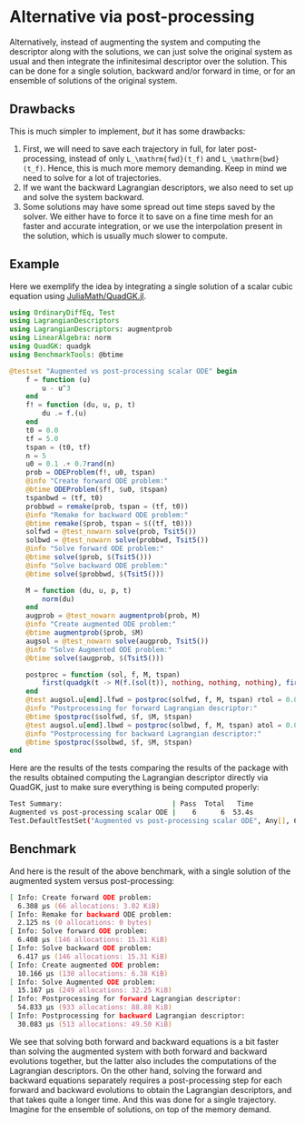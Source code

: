 # Alternative via post-processing

Alternatively, instead of augmenting the system and computing the descriptor along with the solutions, we can just solve the original system as usual and then integrate the infinitesimal descriptor over the solution. This can be done for a single solution, backward and/or forward in time, or for an ensemble of solutions of the original system.

## Drawbacks

This is much simpler to implement, *but* it has some drawbacks:

1. First, we will need to save each trajectory in full, for later post-processing, instead of only ``L_\mathrm{fwd}(t_f)`` and ``L_\mathrm{bwd}(t_f)``. Hence, this is much more memory demanding. Keep in mind we need to solve for a lot of trajectories.
1. If we want the backward Lagrangian descriptors, we also need to set up and solve the system backward.
1. Some solutions may have some spread out time steps saved by the solver. We either have to force it to save on a fine time mesh for an faster and accurate integration, or we use the interpolation present in the solution, which is usually much slower to compute.

## Example

Here we exemplify the idea by integrating a single solution of a scalar cubic equation using [JuliaMath/QuadGK.jl](https://github.com/JuliaMath/QuadGK.jl).

```julia postprocessing
using OrdinaryDiffEq, Test
using LagrangianDescriptors
using LagrangianDescriptors: augmentprob
using LinearAlgebra: norm
using QuadGK: quadgk
using BenchmarkTools: @btime

@testset "Augmented vs post-processing scalar ODE" begin
    f = function (u)
        u - u^3
    end
    f! = function (du, u, p, t)
        du .= f.(u)
    end
    t0 = 0.0
    tf = 5.0
    tspan = (t0, tf)
    n = 5
    u0 = 0.1 .+ 0.7rand(n)
    prob = ODEProblem(f!, u0, tspan)
    @info "Create forward ODE problem:"
    @btime ODEProblem($f!, $u0, $tspan)
    tspanbwd = (tf, t0)
    probbwd = remake(prob, tspan = (tf, t0))
    @info "Remake for backward ODE problem:"
    @btime remake($prob, tspan = $((tf, t0)))
    solfwd = @test_nowarn solve(prob, Tsit5())
    solbwd = @test_nowarn solve(probbwd, Tsit5())
    @info "Solve forward ODE problem:"
    @btime solve($prob, $(Tsit5()))
    @info "Solve backward ODE problem:"
    @btime solve($probbwd, $(Tsit5()))

    M = function (du, u, p, t)
        norm(du)
    end
    augprob = @test_nowarn augmentprob(prob, M)
    @info "Create augmented ODE problem:"
    @btime augmentprob($prob, $M)
    augsol = @test_nowarn solve(augprob, Tsit5())
    @info "Solve Augmented ODE problem:"
    @btime solve($augprob, $(Tsit5()))

    postproc = function (sol, f, M, tspan)
        first(quadgk(t -> M(f.(sol(t)), nothing, nothing, nothing), first(tspan), last(tspan)))
    end
    @test augsol.u[end].lfwd ≈ postproc(solfwd, f, M, tspan) rtol = 0.01
    @info "Postprocessing for forward Lagrangian descriptor:"
    @btime $postproc($solfwd, $f, $M, $tspan)
    @test augsol.u[end].lbwd ≈ postproc(solbwd, f, M, tspan) atol = 0.01
    @info "Postprocessing for backward Lagrangian descriptor:"
    @btime $postproc($solbwd, $f, $M, $tspan)
end
```

Here are the results of the tests comparing the results of the package with the results obtained computing the Lagrangian descriptor directly via QuadGK, just to make sure everything is being computed properly:

```zsh
Test Summary:                           | Pass  Total   Time
Augmented vs post-processing scalar ODE |    6      6  53.4s
Test.DefaultTestSet("Augmented vs post-processing scalar ODE", Any[], 6, false, false, true, 1.664197063101466e9, 1.664197116484559e9)
```

## Benchmark

And here is the result of the above benchmark, with a single solution of the augmented system versus post-processing:

```zsh
[ Info: Create forward ODE problem:
  6.308 μs (66 allocations: 3.02 KiB)
[ Info: Remake for backward ODE problem:
  2.125 ns (0 allocations: 0 bytes)
[ Info: Solve forward ODE problem:
  6.408 μs (146 allocations: 15.31 KiB)
[ Info: Solve backward ODE problem:
  6.417 μs (146 allocations: 15.31 KiB)
[ Info: Create augmented ODE problem:
  10.166 μs (130 allocations: 6.38 KiB)
[ Info: Solve Augmented ODE problem:
  15.167 μs (249 allocations: 32.25 KiB)
[ Info: Postprocessing for forward Lagrangian descriptor:
  54.833 μs (933 allocations: 88.88 KiB)
[ Info: Postprocessing for backward Lagrangian descriptor:
  30.083 μs (513 allocations: 49.50 KiB)
```

We see that solving both forward and backward equations is a bit faster than solving the augmented system with both forward and backward evolutions together, but the latter also includes the computations of the Lagrangian descriptors. On the other hand, solving the forward and backward equations separately requires a post-processing step for each forward and backward evolutions to obtain the Lagrangian descriptors, and that takes quite a longer time. And this was done for a single trajectory. Imagine for the ensemble of solutions, on top of the memory demand.
